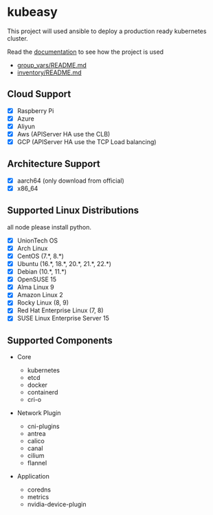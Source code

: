 # kubeasy

This project will used ansible to deploy a production ready kubernetes cluster.

Read the [documentation](https://github.com/buxiaomo/kubeasy/wiki) to see how the project is used

* [group_vars/README.md](group_vars/README.md)
* [inventory/README.md](inventory/README.md)

## Cloud Support

* [x] Raspberry Pi
* [x] Azure
* [x] Aliyun
* [x] Aws (APIServer HA use the CLB)
* [x] GCP (APIServer HA use the TCP Load balancing)

## Architecture Support

* [x] aarch64 (only download from official)
* [x] x86_64

## Supported Linux Distributions

all node please install python.

* [x] UnionTech OS
* [x] Arch Linux
* [x] CentOS (7.\*, 8.\*)
* [x] Ubuntu (16.\*, 18.\*, 20.\*, 21.\*, 22.\*) 
* [x] Debian (10.\*, 11.\*)
* [x] OpenSUSE 15
* [x] Alma Linux 9
* [x] Amazon Linux 2
* [x] Rocky Linux (8, 9)
* [x] Red Hat Enterprise Linux (7, 8)
* [x] SUSE Linux Enterprise Server 15

## Supported Components
* Core
    * kubernetes
    * etcd
    * docker
    * containerd
    * cri-o
* Network Plugin
    * cni-plugins
    * antrea
    * calico
    * canal
    * cilium
    * flannel

* Application
    * coredns
    * metrics
    * nvidia-device-plugin
